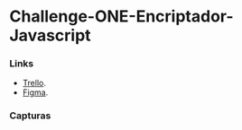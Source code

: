 # Challenge-ONE-Encriptador-Javascript


### Links

* [Trello](https://trello.com/invite/b/7Z1x0PEI/ATTIebc9540c721c90368e4298221e79f01d8FF75F3E/encriptador-de-texto-challenges).
* [Figma](https://www.figma.com/file/xVce72aecV0CWuQPsqvxo8/Alura-Challenge---Desaf%C3%ADo-1---Encriptador?t=IUb96J61YgnlQuxZ-1).

### Capturas
